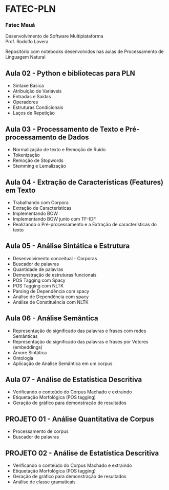 # FATEC-PLN
### Fatec Mauá
Desenvolvimento de Software Multiplataforma  
Prof. Rodolfo Lovera
 
Repositório com notebooks desenvolvidos nas aulas de Processamento de Linguagem Natural
## Aula 02 - Python e bibliotecas para PLN
- Sintaxe Básica
- Atribuição de Variáveis
- Entradas e Saídas
- Operadores
- Estruturas Condicionais
- Laços de Repetição
## Aula 03 - Processamento de Texto e Pré-processamento de Dados
- Normalização de texto e Remoção de Ruído
- Tokenização
- Remoção de Stopwords
- Stemming e Lemalização
## Aula 04 - Extração de Características (Features) em Texto
- Trabalhando com Corpora
- Extração de Características
- Implementando BOW
- Implementando BOW junto com TF-IDF
- Realizando o Pré-processamento e a Extração de características do texto
## Aula 05 - Análise Sintática e Estrutura
- Desenvolvimento conceitual - Corporas
- Buscador de palavras
- Quantidade de palavras
- Demonstração de estruturas funcionais
- POS Tagging com Spacy
- POS Tagging com NLTK
- Parsing de Dependência com spacy
- Análise de Dependência com spacy
- Análise de Constituência com NLTK
## Aula 06 - Análise Semântica
- Representação do significado das palavras e frases com redes Semânticas
- Representação do significado das palavras e frases por Vetores (embeddings)
- Árvore Sintática
- Ontologia
- Aplicação de Análise Semântica em um corpus
## Aula 07 - Análise de Estatística Descritiva
- Verificando o conteúdo do Corpus Machado e extraindo
- Etiquetação Morfológica (POS tagging)
- Geração de gráfico para demonstração de resultados
## PROJETO 01 - Análise Quantitativa de Corpus
- Processamento de corpus
- Buscador de palavras
## PROJETO 02 - Análise de Estatística Descritiva
- Verificando o conteúdo do Corpus Machado e extraindo
- Etiquetação Morfológica (POS tagging)
- Geração de gráfico para demonstração de resultados
- Análise de classe gramaticais